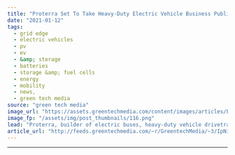 ```yaml
---
title: "Proterra Set To Take Heavy-Duty Electric Vehicle Business Public via SPAC Transaction"
date: "2021-01-12"
tags: 
  - grid edge
  - electric vehicles
  - pv
  - ev
  - &amp; storage
  - batteries
  - storage &amp; fuel cells
  - energy
  - mobility
  - news,
  - green tech media
source: "green tech media"
image_url: "https://assets.greentechmedia.com/content/images/articles/Proterra_XL_2.jpg"
image_fp: "/assets/img/post_thumbnails/116.png"
lead: "Proterra, builder of electric buses, heavy-duty vehicle drivetrains, batteries and charging systems, plans to go public on the Nasdaq exchange via a merger with a special-purpose acquisition company (SPAC), the latest in a string of EV companies seek ..."
article_url: "http://feeds.greentechmedia.com/~r/GreentechMedia/~3/IpNidnraKOw/proterra-to-take-electric-vehicle-drivetrain-business-public-via-spac-transaction"
---
```


---
